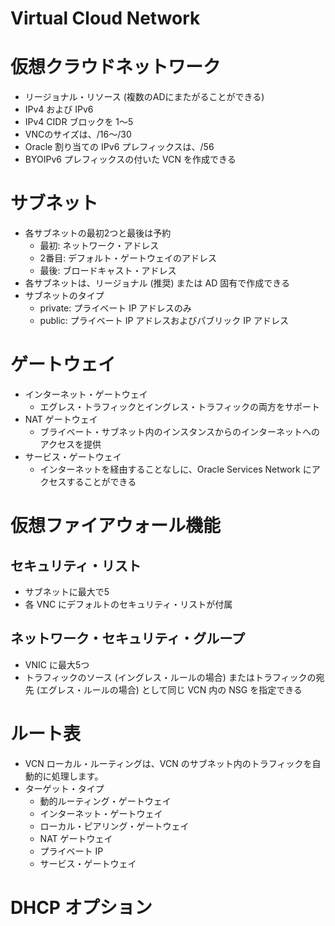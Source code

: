 # Virtual Cloud Network
# 仮想クラウドネットワーク
- リージョナル・リソース (複数のADにまたがることができる)
- IPv4 および IPv6
- IPv4 CIDR ブロックを 1～5
- VNCのサイズは、/16～/30
- Oracle 割り当ての IPv6 プレフィックスは、/56
- BYOIPv6 プレフィックスの付いた VCN を作成できる
# サブネット
- 各サブネットの最初2つと最後は予約
  - 最初: ネットワーク・アドレス
  - 2番目: デフォルト・ゲートウェイのアドレス
  - 最後: ブロードキャスト・アドレス
- 各サブネットは、リージョナル (推奨) または AD 固有で作成できる
- サブネットのタイプ
  - private: プライベート IP アドレスのみ
  - public: プライベート IP アドレスおよびパブリック IP アドレス
# ゲートウェイ
- インターネット・ゲートウェイ
  - エグレス・トラフィックとイングレス・トラフィックの両方をサポート
- NAT ゲートウェイ
  - ブライベート・サブネット内のインスタンスからのインターネットへのアクセスを提供
- サービス・ゲートウェイ
  - インターネットを経由することなしに、Oracle Services Network にアクセスすることができる
# 仮想ファイアウォール機能
## セキュリティ・リスト
- サブネットに最大で5
- 各 VNC にデフォルトのセキュリティ・リストが付属
## ネットワーク・セキュリティ・グループ
- VNIC に最大5つ
- トラフィックのソース (イングレス・ルールの場合) またはトラフィックの宛先 (エグレス・ルールの場合) として同じ VCN 内の NSG を指定できる
# ルート表
- VCN ローカル・ルーティングは、VCN のサブネット内のトラフィックを自動的に処理します。
- ターゲット・タイプ
  - 動的ルーティング・ゲートウェイ
  - インターネット・ゲートウェイ
  - ローカル・ピアリング・ゲートウェイ
  - NAT ゲートウェイ
  - プライベート IP
  - サービス・ゲートウェイ
# DHCP オプション
